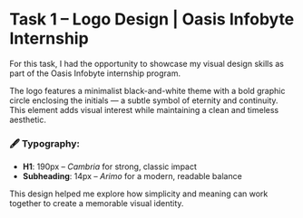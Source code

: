 # Task 1 – Logo Design | Oasis Infobyte Internship

For this task, I had the opportunity to showcase my visual design skills as part of the Oasis Infobyte internship program.

The logo features a minimalist black-and-white theme with a bold graphic circle enclosing the initials — a subtle symbol of eternity and continuity. This element adds visual interest while maintaining a clean and timeless aesthetic.

### 🖋 Typography:
- **H1**: 190px – *Cambria* for strong, classic impact
- **Subheading**: 14px – *Arimo* for a modern, readable balance

This design helped me explore how simplicity and meaning can work together to create a memorable visual identity.
